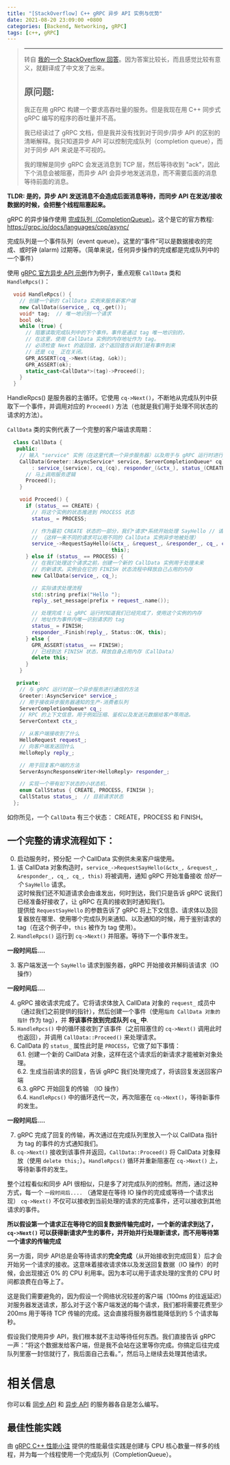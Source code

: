 ```yaml
---
title: "[StackOverflow] C++ gRPC 异步 API 实例与优势"
date: 2021-08-20 23:09:00 +0800
categories: [Backend, Networking, gRPC]
tags: [c++, gRPC]
---
```


> ------
> 转自 [我的一个 StackOverflow 回答](https://stackoverflow.com/a/68771426/7509248)。因为答案比较长，而且感觉比较有意义，就翻译成了中文发了出来。
> 
> 原问题:
> ------
> 我正在用 gRPC 构建一个要求高吞吐量的服务。但是我现在用 C++ 同步式 gRPC 编写的程序的吞吐量并不高。
> 
> 我已经读过了 gRPC 文档，但是我并没有找到对于同步/异步 API 的区别的清晰解释。我只知道异步 API 可以控制完成队列（completion queue），而对于同步 API 来说是不可视的。
> 
> 我的理解是同步 gRPC 会发送消息到 TCP 层，然后等待收到 "ack"，因此下个消息会被阻塞，而异步 API 会异步地发送消息，而不需要后面的消息等待前面的消息。

**TLDR: 是的，异步 API 发送消息不会造成后面消息等待，而同步 API 在发送/接收数据的时候，会把整个线程阻塞起来。**

gRPC 的异步操作使用 [完成队列（CompletionQueue）](https://grpc.github.io/grpc/cpp/classgrpc_1_1_completion_queue.html)。这个是它的官方教程: https://grpc.io/docs/languages/cpp/async/

完成队列是一个事件队列（event queue）。这里的“事件”可以是数据接收的完成、或时钟 (alarm) 过期等。（简单来说，任何异步操作的完成都是完成队列中的一个事件）

使用 [gRPC 官方异步 API 示例](https://github.com/grpc/grpc/blob/v1.38.0/examples/cpp/helloworld/greeter_async_server.cc)作为例子，重点观察 `CallData` 类和 `HandleRpcs()`：

``` c++
  void HandleRpcs() {
    // 创建一个新的 CallData 实例来服务新客户端
    new CallData(&service_, cq_.get());
    void* tag;  // 唯一地识别一个请求
    bool ok;
    while (true) {
      // 阻塞读取完成队列中的下个事件。事件是通过 tag 唯一地识别的，
      // 在这里，使用 CallData 实例的内存地址作为 tag。
      // 必须检查 Next 的返回值，这个返回值告诉我们是有事件到来
      // 还是 cq_ 正在关闭。
      GPR_ASSERT(cq_->Next(&tag, &ok));
      GPR_ASSERT(ok);
      static_cast<CallData*>(tag)->Proceed();
    }
  }
```

HandleRpcs() 是服务器的主循环。它使用 `cq->Next()`，不断地从完成队列中获取下一个事件，并调用对应的 `Proceed()` 方法（也就是我们用于处理不同状态的请求的方法）。

`CallData` 类的实例代表了一个完整的客户端请求周期：

```c++
  class CallData {
   public:
    // 输入 "service" 实例（在这里代表一个异步服务器）以及用于与 gRPC 运行时进行异步通信的完成队列 "cq"
    CallData(Greeter::AsyncService* service, ServerCompletionQueue* cq)
        : service_(service), cq_(cq), responder_(&ctx_), status_(CREATE) {
      // 马上调用服务逻辑
      Proceed();
    }

    void Proceed() {
      if (status_ == CREATE) {
        // 将这个实例的状态推进到 PROCESS 状态
        status_ = PROCESS;

        // 作为最初 CREATE 状态的一部分，我们*请求*系统开始处理 SayHello // 请求。在这个请求的过程中，"this" 被作为唯一识别请求的 tag
        // （这样一来不同的请求可以用不同的 CallData 实例异步地被处理）
        service_->RequestSayHello(&ctx_, &request_, &responder_, cq_, cq_,
                                  this);
      } else if (status_ == PROCESS) {
        // 在我们处理这个请求之前，创建一个新的 CallData 实例用于处理未来
        // 的新请求。实例会在它的 FINISH 状态流程中释放自己占用的内存
        new CallData(service_, cq_);

        // 实际请求处理流程
        std::string prefix("Hello ");
        reply_.set_message(prefix + request_.name());

        // 处理完成！让 gRPC 运行时知道我们已经完成了，使用这个实例的内存
        // 地址作为事件内唯一识别请求的 tag
        status_ = FINISH;
        responder_.Finish(reply_, Status::OK, this);
      } else {
        GPR_ASSERT(status_ == FINISH);
        // 已经到达 FINISH 状态，释放自身占用内存（CallData）
        delete this;
      }
    }

   private:
    // 与 gRPC 运行时就一个异步服务进行通信的方法
    Greeter::AsyncService* service_;
    // 用于接收异步服务器通知的生产-消费者队列
    ServerCompletionQueue* cq_;
    // RPC 的上下文信息，用于例如压缩、鉴权以及发送元数据给客户等用途。
    ServerContext ctx_;

    // 从客户端接收到了什么
    HelloRequest request_;
    // 向客户端发送回什么
    HelloReply reply_;

    // 用于回复客户端的方法
    ServerAsyncResponseWriter<HelloReply> responder_;

    // 实现一个带有如下状态的小状态机.
    enum CallStatus { CREATE, PROCESS, FINISH };
    CallStatus status_;  // 目前请求状态
  };
```

如你所见，一个 `CallData` 有三个状态： CREATE，PROCESS 和 FINISH。

## 一个完整的请求流程如下：

0. 启动服务时，预分配 *一个* CallData 实例供未来客户端使用。
1. 该 CallData 对象构造时，`service_->RequestSayHello(&ctx_, &request_, &responder_, cq_, cq_, this)` 将被调用，通知 gRPC 开始准备接收 *恰好一个* `SayHello` 请求。  
这时候我们还不知道请求会由谁发出，何时到达，我们只是告诉 gRPC 说我们已经准备好接收了，让 gRPC 在真的接收到时通知我们。  
提供给 `RequestSayHello` 的参数告诉了 gRPC 将上下文信息、请求体以及回复器放在哪里、使用哪个完成队列来通知、以及通知的时候，用于鉴别请求的 tag（在这个例子中，`this` 被作为 tag 使用）。
2. `HandleRpcs()` 运行到 `cq->Next()` 并阻塞。等待下一个事件发生。

__一段时间后....__

3. 客户端发送一个 `SayHello` 请求到服务器，gRPC 开始接收并解码该请求（IO 操作）

__一段时间后....__

4. gRPC 接收请求完成了。它将请求体放入 CallData 对象的 `request_` 成员中（通过我们之前提供的指针），然后创建一个事件（使用`指向 CallData 对象的指针` 作为 tag），并 **将该事件放到完成队列 `cq_` 中**.
5. `HandleRpcs()` 中的循环接收到了该事件（之前阻塞住的 `cq->Next()` 调用此时也返回），并调用 `CallData::Proceed()` 来处理请求。
6. CallData 的 `status_` 属性此时是 `PROCESS`，它做了如下事情：  
	6.1. 创建一个新的 CallData 对象，这样在这个请求后的新请求才能被新对象处理。  
	6.2. 生成当前请求的回复，告诉 gRPC 我们处理完成了，将该回复发送回客户端  
	6.3. gRPC 开始回复的传输 （IO 操作）  
	6.4. `HandleRpcs()` 中的循环迭代一次，再次阻塞在 `cq->Next()`，等待新事件的发生。  

__一段时间后....__

7. gRPC 完成了回复的传输，再次通过在完成队列里放入一个以 CallData 指针为 tag 的事件的方式通知我们。
8. `cq->Next()` 接收到该事件并返回，`CallData::Proceed()` 将 CallData 对象释放（使用 `delete this;`）。`HandleRpcs()` 循环并重新阻塞在 `cq->Next()` 上，等待新事件的发生。

整个过程看似和同步 API 很相似，只是多了对完成队列的控制。然而，通过这种方式，每一个 `一段时间后....` （通常是在等待 IO 操作的完成或等待一个请求出现） `cq->Next()` 不仅可以接收到当前处理的请求的完成事件，还可以接收到其他请求的事件。

**所以假设第一个请求正在等待它的回复数据传输完成时，一个新的请求到达了，`cq->Next()` 可以获得新请求产生的事件，并开始并行处理新请求，而不用等待第一个请求的传输完成**

另一方面，同步 API总是会等待请求的**完全完成**（从开始接收到完成回复）后才会开始另一个请求的接收。这意味着接收请求体以及发送回复数据（IO 操作）的时候，会出现接近 0% 的 CPU 利用率。因为本可以用于请求处理的宝贵的 CPU 时间都浪费在白等上了。

这是我们需要避免的，因为假设一个网络状况较差的客户端（100ms 的往返延迟）对服务器发送请求，那么对于这个客户端发送的每个请求，我们都将需要花费至少 200ms 用于等待 TCP 传输的完成。这会直接将服务器性能降低到约 5 个请求每秒。

假设我们使用异步 API，我们根本就不主动等待任何东西。我们直接告诉 gRPC 一声：“将这个数据发给客户端，但是我不会站在这里等你完成。你搞定后往完成队列里塞一封信就行了，我后面自己去看。”，然后马上继续去处理其他请求。

# 相关信息

你可以看 [同步 API](https://github.com/grpc/grpc/blob/v1.38.0/examples/cpp/helloworld/greeter_server.cc) 和 [异步 API](https://github.com/grpc/grpc/blob/v1.38.0/examples/cpp/helloworld/greeter_async_server.cc) 的服务器各自是怎么编写。

## 最佳性能实践

由 [gRPC C++ 性能小注](https://grpc.github.io/grpc/cpp/md_doc_cpp_perf_notes.html) 提供的性能最佳实践是创建与 CPU 核心数量一样多的线程，并为每一个线程使用一个完成队列（CompletionQueue）。

